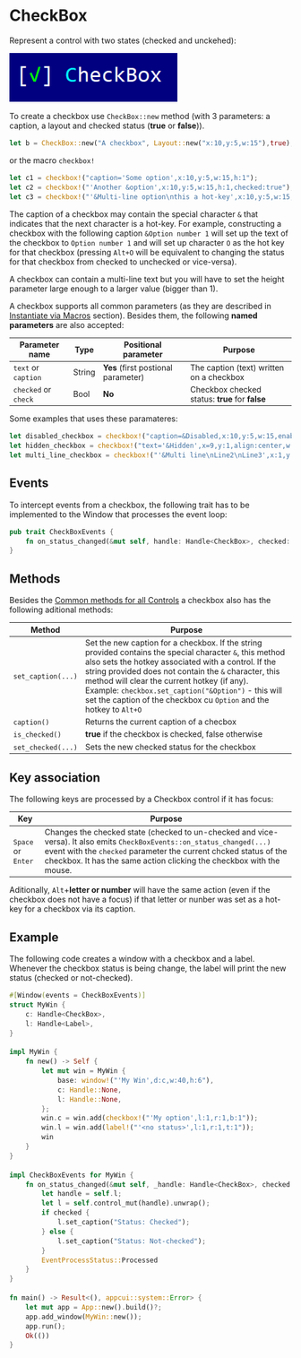 # CheckBox

Represent a control with two states (checked and unckehed):

<img src="img/checkbox.png" width=300/>

To create a checkbox use `CheckBox::new` method (with 3 parameters: a caption, a layout and checked status (**true** or **false**)).
```rs
let b = CheckBox::new("A checkbox", Layout::new("x:10,y:5,w:15"),true);
```
or the macro `checkbox!`
```rs
let c1 = checkbox!("caption='Some option',x:10,y:5,w:15,h:1");
let c2 = checkbox!("'Another &option',x:10,y:5,w:15,h:1,checked:true");
let c3 = checkbox!("'&Multi-line option\nthis a hot-key',x:10,y:5,w:15,h:3,checked:false");
```

The caption of a checkbox may contain the special character `&` that indicates that the next character is a hot-key. For example, constructing a checkbox with the following caption `&Option number 1` will set up the text of the checkbox to `Option number 1` and will set up character `O` as the hot key for that checkbox (pressing `Alt+O` will be equivalent to changing the status for that checkbox from checked to unchecked or vice-versa).

A checkbox can contain a multi-line text but you will have to set the height parameter large enough to a larger value (bigger than 1).

A checkbox supports all common parameters (as they are described in [Instantiate via Macros](../instantiate_via_macros.md) section). Besides them, the following **named parameters** are also accepted:

| Parameter name       | Type   | Positional parameter                | Purpose                                         |
| -------------------- | ------ | ----------------------------------- | ----------------------------------------------- |
| `text` or `caption`  | String | **Yes** (first postional parameter) | The caption (text) written on a checkbox        |
| `checked` or `check` | Bool   | **No**                              | Checkbox checked status: **true** for **false** |


Some examples that uses these paramateres:
```rs
let disabled_checkbox = checkbox!("caption=&Disabled,x:10,y:5,w:15,enable=false");
let hidden_checkbox = checkbox!("text='&Hidden',x=9,y:1,align:center,w:9,visible=false");
let multi_line_checkbox = checkbox!("'&Multi line\nLine2\nLine3',x:1,y:1,w:10,h:3");
```

## Events
To intercept events from a checkbox, the following trait has to be implemented to the Window that processes the event loop:
```rs
pub trait CheckBoxEvents {
    fn on_status_changed(&mut self, handle: Handle<CheckBox>, checked: bool) -> EventProcessStatus {...}
}
```

## Methods

Besides the [Common methods for all Controls](../common_methods.md) a checkbox also has the following aditional methods:

| Method             | Purpose                                                                                                                                                                                                                                                                                                                                                                                                   |
| ------------------ | --------------------------------------------------------------------------------------------------------------------------------------------------------------------------------------------------------------------------------------------------------------------------------------------------------------------------------------------------------------------------------------------------------- |
| `set_caption(...)` | Set the new caption for a checkbox. If the string provided contains the special character `&`, this method also sets the hotkey associated with a control. If the string provided does not contain the `&` character, this method will clear the current hotkey (if any).<br>Example: `checkbox.set_caption("&Option")` - this will set the caption of the checkbox cu `Option` and the hotkey to `Alt+O` |
| `caption()`        | Returns the current caption of a checbox                                                                                                                                                                                                                                                                                                                                                                  |
| `is_checked()`     | **true** if the checkbox is checked, false otherwise                                                                                                                                                                                                                                                                                                                                                      |
| `set_checked(...)` | Sets the new checked status for the checkbox                                                                                                                                                                                                                                                                                                                                                              |

## Key association

The following keys are processed by a Checkbox control if it has focus:

| Key                | Purpose                                                                                                                                                                                                                                                              |
| ------------------ | -------------------------------------------------------------------------------------------------------------------------------------------------------------------------------------------------------------------------------------------------------------------- |
| `Space` or `Enter` | Changes the checked state (checked to un-checked and vice-versa). It also emits  `CheckBoxEvents::on_status_changed(...)` event with the `checked` parameter the current chcked status of the checkbox. It has the same action clicking the checkbox with the mouse. |

Aditionally, `Alt`+**letter or number** will have the same action (even if the checkbox does not have a focus) if that letter or nunber was set as a hot-key for a checkbox via its caption. 

## Example

The following code creates a window with a checkbox and a label. Whenever the checkbox status is being change, the label will print the new status (checked or not-checked).
```rs
#[Window(events = CheckBoxEvents)]
struct MyWin {
    c: Handle<CheckBox>,
    l: Handle<Label>,
}

impl MyWin {
    fn new() -> Self {
        let mut win = MyWin {
            base: window!("'My Win',d:c,w:40,h:6"),
            c: Handle::None,
            l: Handle::None,
        };
        win.c = win.add(checkbox!("'My option',l:1,r:1,b:1"));
        win.l = win.add(label!("'<no status>',l:1,r:1,t:1"));
        win
    }
}

impl CheckBoxEvents for MyWin {
    fn on_status_changed(&mut self, _handle: Handle<CheckBox>, checked: bool) -> EventProcessStatus {
        let handle = self.l;
        let l = self.control_mut(handle).unwrap();
        if checked {
            l.set_caption("Status: Checked");
        } else {
            l.set_caption("Status: Not-checked");
        }
        EventProcessStatus::Processed
    }
}

fn main() -> Result<(), appcui::system::Error> {
    let mut app = App::new().build()?;
    app.add_window(MyWin::new());
    app.run();
    Ok(())
}
```